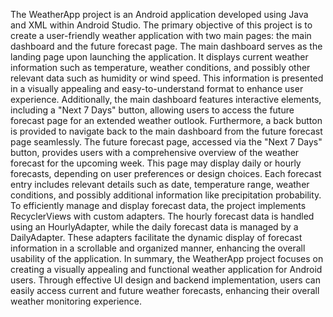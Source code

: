 The WeatherApp project is an Android application developed using Java and XML within Android Studio. 
The primary objective of this project is to create a user-friendly weather application with two main pages: the main dashboard and the future forecast page.
The main dashboard serves as the landing page upon launching the application. 
It displays current weather information such as temperature, weather conditions, and possibly other relevant data such as humidity or wind speed. 
This information is presented in a visually appealing and easy-to-understand format to enhance user experience.
Additionally, the main dashboard features interactive elements, including a "Next 7 Days" button, allowing users to access the future forecast page for an extended weather outlook. 
Furthermore, a back button is provided to navigate back to the main dashboard from the future forecast page seamlessly.
The future forecast page, accessed via the "Next 7 Days" button, provides users with a comprehensive overview of the weather forecast for the upcoming week. 
This page may display daily or hourly forecasts, depending on user preferences or design choices. 
Each forecast entry includes relevant details such as date, temperature range, weather conditions, and possibly additional information like precipitation probability.
To efficiently manage and display forecast data, the project implements RecyclerViews with custom adapters. 
The hourly forecast data is handled using an HourlyAdapter, while the daily forecast data is managed by a DailyAdapter. 
These adapters facilitate the dynamic display of forecast information in a scrollable and organized manner, enhancing the overall usability of the application.
In summary, the WeatherApp project focuses on creating a visually appealing and functional weather application for Android users. 
Through effective UI design and backend implementation, users can easily access current and future weather forecasts, enhancing their overall weather monitoring experience.





